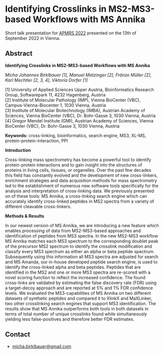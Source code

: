 # Identifying Crosslinks in MS2-MS3-based Workflows with MS Annika

Short talk presentation for [APMRS 2022](https://www.apma.at/2022/02/14/scp-apmrs-2022/) presented on the 13th of September 2022 in Vienna.

## Abstract

**Identifying Crosslinks in MS2-MS3-based Workflows with MS Annika**

*Micha Johannes Birklbauer [1], Manuel Matzinger [2], Fränze Müller [2], Karl Mechtler [2, 3, 4], Viktoria Dorfer [1]*

[1] University of Applied Sciences Upper Austria, Bioinformatics Research Group, Softwarepark 11, 4232 Hagenberg, Austria  
[2] Institute of Molecular Pathology (IMP), Vienna BioCenter (VBC), Campus-Vienna-Biocenter 1, 1030 Vienna, Austria  
[3] Institute of Molecular Biotechnology (IMBA), Austrian Academy of Sciences, Vienna BioCenter (VBC), Dr. Bohr-Gasse 3, 1030 Vienna, Austria  
[4] Gregor Mendel Institute (GMI), Austrian Academy of Sciences, Vienna BioCenter (VBC), Dr. Bohr-Gasse 3, 1030 Vienna, Austria

**Keywords:** cross-linking, bioinformatics, search engine, MS3, XL-MS, protein-protein-interaction, PPI

**Introduction**

Cross-linking mass spectrometry has become a powerful tool to identify protein-protein interactions and to gain insight into the structures of proteins in living cells, tissues, or organelles. Over the past few decades this field has constantly evolved and the development of new cross-linkers, enrichment strategies and data acquisition methods for mass spectrometry led to the establishment of numerous new software tools specifically for the analysis and interpretation of cross-linking data. We previously presented on of these tools: MS Annika, a cross-linking search engine which can accurately identify cross-linked peptides in MS2 spectra from a variety of different cleavable cross-linkers.

**Methods & Results**

In our newest version of MS Annika, we are introducing a new feature which enables processing of data from MS2-MS3-based approaches and identification of peptides from MS3 spectra. In the new MS2-MS3 workflow MS Annika matches each MS3 spectrum to the corresponding doublet peak of the precursor MS2 spectrum to identify the crosslink modification and classify every MS3 spectrum as either an alpha or beta peptide spectrum. Subsequently using this information all MS3 spectra are adjusted for search and MS Amanda, our in-house developed peptide search engine, is used to identify the cross-linked alpha and beta peptides. Peptides that are identified in the MS2 and one or more MS3 spectra are re-scored with a novel scoring function to reflect the increased confidence. The found cross-links are validated by estimating the false discovery rate (FDR) using a target-decoy approach and are reported at 5% and 1% FDR confidence levels. We evaluated the MS3-capabilities of MS Annika on two different datasets of synthetic peptides and compared it to XlinkX and MaXLinker, two other crosslinking search engines that support MS3 identification. The results show that MS Annika outperforms both tools in both datasets in terms of total number of unique crosslinks found while simultaneously yielding less false-positives and therefore better FDR estimates.

## Contact

- [micha.birklbauer@gmail.com](mailto:micha.birklbauer@gmail.com)
